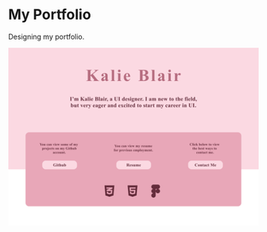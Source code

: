 # My Portfolio
Designing my portfolio.

![My portfolio homepage](https://raw.githubusercontent.com/kalieblair1515/portfolio/main/portfolio.png "My portfolio")
